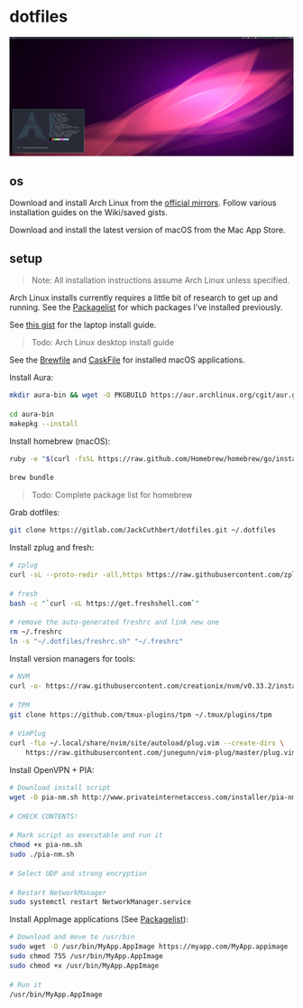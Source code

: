 # dotfiles

![arch linux preview](preview.png)

## os

Download and install Arch Linux from the [official mirrors](https://www.archlinux.org/download/). Follow various installation guides on the Wiki/saved gists.

Download and install the latest version of macOS from the Mac App Store.

## setup

> Note: All installation instructions assume Arch Linux unless specified.

Arch Linux installs currently requires a little bit of research to get up and running. See the [Packagelist](./Packagelist) for which packages I've installed previously.

See [this gist](https://gist.github.com/njam/85ab2771b40ccc7ddcef878eb82a0fe9) for the laptop install guide.

> Todo: Arch Linux desktop install guide

See the [Brewfile](./Brewfile) and [CaskFile](./Caskfile) for installed macOS applications.

Install Aura:

```bash
mkdir aura-bin && wget -O PKGBUILD https://aur.archlinux.org/cgit/aur.git/plain/PKGBUILD?h=aura-bin

cd aura-bin
makepkg --install
```

Install homebrew (macOS):

```bash
ruby -e "$(curl -fsSL https://raw.github.com/Homebrew/homebrew/go/install)" > /tmp/homebrew-install.log`

brew bundle
```

> Todo: Complete package list for homebrew

Grab dotfiles:

```bash
git clone https://gitlab.com/JackCuthbert/dotfiles.git ~/.dotfiles
```

Install zplug and fresh:

```bash
# zplug
curl -sL --proto-redir -all,https https://raw.githubusercontent.com/zplug/installer/master/installer.zsh | zsh

# fresh
bash -c "`curl -sL https://get.freshshell.com`"

# remove the auto-generated freshrc and link new one
rm ~/.freshrc
ln -s "~/.dotfiles/freshrc.sh" "~/.freshrc"
```

Install version managers for tools:

```bash
# NVM
curl -o- https://raw.githubusercontent.com/creationix/nvm/v0.33.2/install.sh | bash`

# TPM
git clone https://github.com/tmux-plugins/tpm ~/.tmux/plugins/tpm

# VimPlug
curl -fLo ~/.local/share/nvim/site/autoload/plug.vim --create-dirs \
    https://raw.githubusercontent.com/junegunn/vim-plug/master/plug.vim
```

Install OpenVPN + PIA:

```bash
# Download install script
wget -O pia-nm.sh http://www.privateinternetaccess.com/installer/pia-nm.sh

# CHECK CONTENTS!

# Mark script as executable and run it
chmod +x pia-nm.sh
sudo ./pia-nm.sh

# Select UDP and strong encryption

# Restart NetworkManager
sudo systemctl restart NetworkManager.service
```

Install AppImage applications (See [Packagelist](./Packagelist)):

```bash
# Download and move to /usr/bin
sudo wget -O /usr/bin/MyApp.AppImage https://myapp.com/MyApp.appimage
sudo chmod 755 /usr/bin/MyApp.AppImage
sudo chmod +x /usr/bin/MyApp.AppImage

# Run it
/usr/bin/MyApp.AppImage
```

